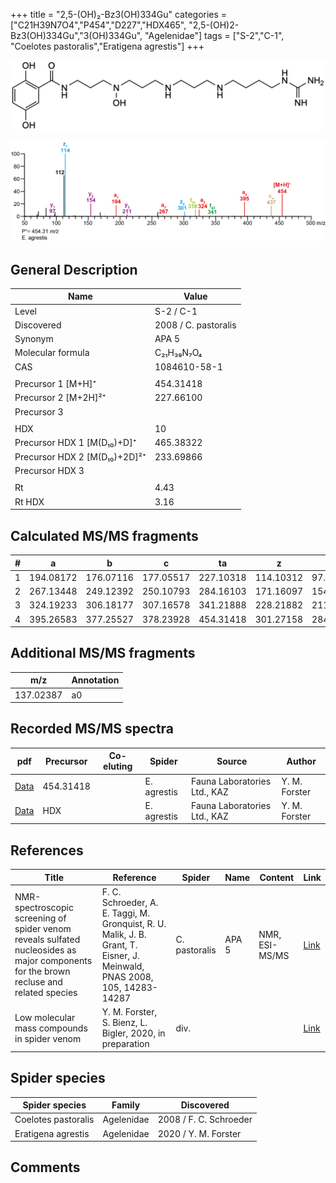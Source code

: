 +++
title = "2,5-(OH)₂-Bz3(OH)334Gu"
categories = ["C21H39N7O4","P454","D227","HDX465",
"2,5-(OH)2-Bz3(OH)334Gu","3(OH)334Gu",
"Agelenidae"]
tags = ["S-2","C-1",
"Coelotes pastoralis","Eratigena agrestis"]
+++

![](/img/2-5-OH2-Bz3(OH)334Gu.png)

![](/img_MSMS/454_2-5-OH2-Bz3(OH)334Gu_Ea.png?classes=border)

## General Description

| Name                       | Value                |
|----------------------------|----------------------|
| Level                      | S-2 / C-1            |
| Discovered                 | 2008 / C. pastoralis |
| Synonym                    | APA 5                |
| Molecular formula          | C₂₁H₃₉N₇O₄           |
| CAS                        | 1084610-58-1         |
|                            |                      |
| Precursor 1 [M+H]⁺         | 454.31418            |
| Precursor 2 [M+2H]²⁺       | 227.66100            |
| Precursor 3                |                      |
|                            |                      |
| HDX                        | 10                   |
| Precursor HDX 1 [M(D₁₀)+D]⁺   | 465.38322            |
| Precursor HDX 2 [M(D₁₀)+2D]²⁺ | 233.69866            |
| Precursor HDX 3            |                      |
|                            |                      |
| Rt                         | 4.43                     |
| Rt HDX                     | 3.16                     |

## Calculated MS/MS fragments

| # | a         | b         | c         | ta        | z         | y         | tz        |
|---|-----------|-----------|-----------|-----------|-----------|-----------|-----------|
| 1 | 194.08172 | 176.07116 | 177.05517 | 227.10318 | 114.10312 | 97.07657  | 131.12967 |
| 2 | 267.13448 | 249.12392 | 250.10793 | 284.16103 | 171.16097 | 154.13442 | 188.18752 |
| 3 | 324.19233 | 306.18177 | 307.16578 | 341.21888 | 228.21882 | 211.19227 | 261.24028 |
| 4 | 395.26583 | 377.25527 | 378.23928 | 454.31418 | 301.27158 | 284.24503 | 318.29813 |

## Additional MS/MS fragments

| m/z       | Annotation |
|-----------|------------|
| 137.02387 | a0         |

## Recorded MS/MS spectra

| pdf | Precursor | Co-eluting | Spider | Source | Author |
|-----|-----------|------------|--------|--------|--------|
| [Data](/pdf/E-agrestis/454_2-5-OH2-Bz3(OH)334Gu_Ea.pdf) | 454.31418 |            | E. agrestis | Fauna Laboratories Ltd., KAZ | Y. M. Forster |
| [Data](/pdf/E-agrestis/454_2-5-OH2-Bz3(OH)334Gu_Ea_HDX.pdf) | HDX |            | E. agrestis | Fauna Laboratories Ltd., KAZ | Y. M. Forster |

## References

| Title     | Reference   | Spider    | Name   | Content  | Link |
|-----------|-------------|-----------|--------|----------|-----|
| NMR-spectroscopic screening of spider venom reveals sulfated nucleosides as major components for the brown recluse and related species| F. C. Schroeder, A. E. Taggi, M. Gronquist, R. U. Malik, J. B. Grant, T. Eisner, J. Meinwald, PNAS 2008, 105, 14283-14287 | C.  pastoralis | APA 5 | NMR, ESI-MS/MS | [Link](https://www.pnas.org/content/105/38/14283.abstract) |
| Low molecular mass compounds in spider venom      | Y. M. Forster, S. Bienz, L. Bigler, 2020, in preparation          | div.       |   |   | [Link](unknown) |

## Spider species

| Spider species      | Family     | Discovered             |
|---------------------|------------|------------------------|
| Coelotes pastoralis | Agelenidae | 2008 / F. C. Schroeder |
| Eratigena agrestis | Agelenidae | 2020 / Y. M. Forster |

## Comments